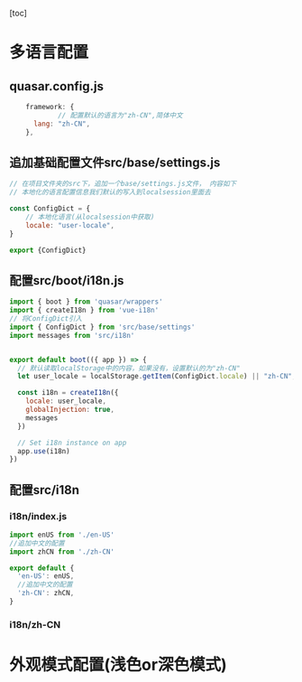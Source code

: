 [toc]

# 多语言配置
## quasar.config.js
```javascript
    framework: {
			// 配置默认的语言为"zh-CN",简体中文
      lang: "zh-CN",
    },
```

## 追加基础配置文件src/base/settings.js
```javascript
// 在项目文件夹的src下，追加一个base/settings.js文件， 内容如下
// 本地化的语言配置信息我们默认的写入到localsession里面去

const ConfigDict = {
    // 本地化语言(从localsession中获取)
    locale: "user-locale",
}

export {ConfigDict}
```

## 配置src/boot/i18n.js
```javascript
import { boot } from 'quasar/wrappers'
import { createI18n } from 'vue-i18n'
// 将ConfigDict引入
import { ConfigDict } from 'src/base/settings'
import messages from 'src/i18n'


export default boot(({ app }) => {
  // 默认读取localStorage中的内容，如果没有，设置默认的为"zh-CN"
  let user_locale = localStorage.getItem(ConfigDict.locale) || "zh-CN";

  const i18n = createI18n({
    locale: user_locale,
    globalInjection: true,
    messages
  })

  // Set i18n instance on app
  app.use(i18n)
})
```

## 配置src/i18n
### i18n/index.js
```javascript
import enUS from './en-US'
//追加中文的配置
import zhCN from './zh-CN'

export default {
  'en-US': enUS,
  //追加中文的配置
  'zh-CN': zhCN,
}
```

### i18n/zh-CN



# 外观模式配置(浅色or深色模式)

